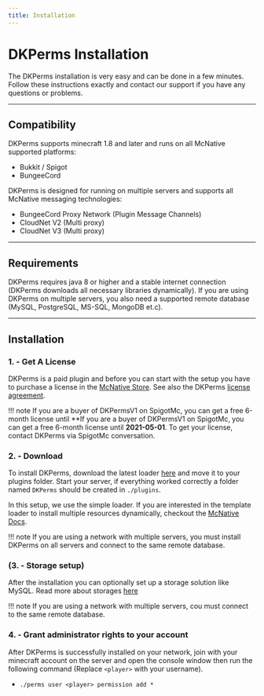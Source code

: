 ```yaml
---
title: Installation
---
```


# DKPerms Installation

The DKPerms installation is very easy and can be done in a few minutes. Follow these instructions 
exactly and contact our support if you have any questions or problems.

***

## **Compatibility**
DKPerms supports minecraft 1.8 and later and runs on all McNative supported platforms:

 * Bukkit / Spigot
 * BungeeCord

DKPerms is designed for running on multiple servers and supports all McNative messaging technologies:

 * BungeeCord Proxy Network (Plugin Message Channels)
 * CloudNet V2 (Multi proxy)
 * CloudNet V3 (Multi proxy)

***

## **Requirements**

DKPerms requires java 8 or higher and a stable internet connection (DKPerms downloads all necessary libraries dynamically). 
If you are using DKPerms on multiple servers, you also need a supported remote database (MySQL, PostgreSQL, MS-SQL, MongoDB et.c).

***

## **Installation**

### **1. - Get A License**
DKPerms is a paid plugin and before you can start with the setup you have to purchase a license in the [McNative Store](https://mcnative.org/plugins/pretronic/dkperms). 
See also the DKPerms [license agreement](../license.md).

!!! note
If you are a buyer of DKPermsV1 on SpigotMc, you can get a free 6-month license until **If you are a buyer of DKPermsV1 
on SpigotMc, you can get a free 6-month license until **2021-05-01**. To get your license, contact DKPerms via SpigotMc conversation.

### **2. - Download**
To install DKPerms, download the latest loader [here](https://downloads.mcnative.org/id/19303be6-0b2d-11eb-9f43-0242ac180002) and
move it to your plugins folder. Start your server, if everything worked correctly a folder named `DKPerms` should be created in `./plugins`.

In this setup, we use the simple loader. If you are interested in the template loader to install multiple resources dynamically, 
checkout the [McNative Docs](https://docs.mcnative.org/).

!!! note
If you are using a network with multiple servers, you must install DKPerms on all servers and connect to the same remote database.

### **(3. - Storage setup)**
After the installation you can optionally set up a storage solution like MySQL. Read more about storages [here](storage.md)

!!! note
If you are using a network with multiple servers, cou must connect to the same remote database.

### **4. - Grant administrator rights to your account**

After DKPerms is successfully installed on your network, join with your minecraft account on the server and open the console 
window then run the following command (Replace `<player>` with your username).

 * `./perms user <player> permission add *`

